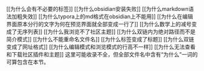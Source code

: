 [[为什么会有不必要的标签]]
[[为什么obsidian安装失败]]
[[为什么markdown语法加粗失效]]
[[为什么typora上的md格式在obsidian上不能用]]
[[为什么在编辑界面原本分行的文字为何在预览界面就全部变成一行了]]
[[为什么数学上的减号变成了无序列表]]
[[为什么我浏览不了社区主题]]
[[为什么双链内为绝对路径而不是简介模式]]
[[为什么不能重命名文件名]]
[[为什么标签变成了标题]]
[[为什么双链变成了网址格式]]
[[为什么编辑模式和浏览模式的行高不一样]]
[[为什么无法查看和下载社区插件和主题]]
这里可能收录不全，但全部文件名中含有“为什么”一词的可算包含在本节。